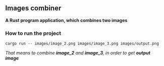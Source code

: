 ## Images combiner 

**A Rust program application, which combines two images**

### How to run the project

`cargo run -- images/image_2.png images/image_3.png images/output.png`

*That means to combine **image_2** and **image_3**, in order to get **output image***